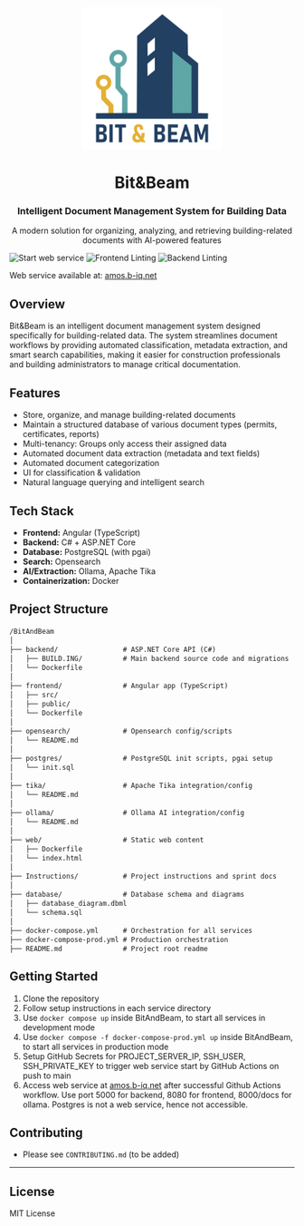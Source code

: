 <div align="center">
  <img src="team-logo.png" alt="Bit&Beam Logo" width="250">

  # Bit&Beam
  ### Intelligent Document Management System for Building Data

  <p align="center">
    A modern solution for organizing, analyzing, and retrieving building-related documents with AI-powered features
  </p>
</div>

![Start web service](https://github.com/amosproj/amos2025ss02-building-documentation-management-system/actions/workflows/docker-ci.yml/badge.svg?branch=main&nocache=1)
![Frontend Linting](https://github.com/amosproj/amos2025ss02-building-documentation-management-system/actions/workflows/frontend-lint.yml/badge.svg?nocache=1)
![Backend Linting](https://github.com/amosproj/amos2025ss02-building-documentation-management-system/actions/workflows/backend-lint.yml/badge.svg?nocache=1)

Web service available at: [amos.b-iq.net](http://amos.b-iq.net/)

## Overview

Bit&Beam is an intelligent document management system designed specifically for building-related data. The system streamlines document workflows by providing automated classification, metadata extraction, and smart search capabilities, making it easier for construction professionals and building administrators to manage critical documentation.

## Features
- Store, organize, and manage building-related documents
- Maintain a structured database of various document types (permits, certificates, reports)
- Multi-tenancy: Groups only access their assigned data
- Automated document data extraction (metadata and text fields)
- Automated document categorization
- UI for classification & validation 
- Natural language querying and intelligent search

## Tech Stack
- **Frontend:** Angular (TypeScript)
- **Backend:** C# + ASP.NET Core
- **Database:** PostgreSQL (with pgai)
- **Search:** Opensearch
- **AI/Extraction:** Ollama, Apache Tika
- **Containerization:** Docker

## Project Structure
```
/BitAndBeam
│
├── backend/                # ASP.NET Core API (C#)
│   ├── BUILD.ING/          # Main backend source code and migrations
│   └── Dockerfile
│
├── frontend/               # Angular app (TypeScript)
│   ├── src/
│   ├── public/
│   └── Dockerfile
│
├── opensearch/             # Opensearch config/scripts
│   └── README.md
│
├── postgres/               # PostgreSQL init scripts, pgai setup
│   └── init.sql
│
├── tika/                   # Apache Tika integration/config
│   └── README.md
│
├── ollama/                 # Ollama AI integration/config
│   └── README.md
│
├── web/                    # Static web content
│   ├── Dockerfile
│   └── index.html
│
├── Instructions/           # Project instructions and sprint docs
│
├── database/               # Database schema and diagrams
│   ├── database_diagram.dbml
│   └── schema.sql
│
├── docker-compose.yml      # Orchestration for all services
├── docker-compose-prod.yml # Production orchestration
├── README.md               # Project root readme
```


## Getting Started
1. Clone the repository
2. Follow setup instructions in each service directory
3. Use `docker compose up` inside BitAndBeam, to start all services in development mode
4. Use `docker compose -f docker-compose-prod.yml up` inside BitAndBeam, to start all services in production mode
5. Setup GitHub Secrets for PROJECT_SERVER_IP, SSH_USER, SSH_PRIVATE_KEY to trigger web service start by GitHub Actions on push to main
6. Access web service at [amos.b-iq.net](http://amos.b-iq.net/) after successful Github Actions workflow. Use port 5000 for backend, 8080 for frontend, 8000/docs for ollama. Postgres is not a web service, hence not accessible.

## Contributing
- Please see `CONTRIBUTING.md` (to be added)

---

## License
MIT License